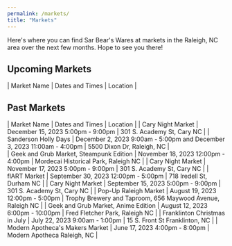 ```yaml
---
permalink: /markets/
title: "Markets"
---
```


Here's where you can find Sar Bear's Wares at markets in the Raleigh, NC area over the next few months. Hope to see you there!

## Upcoming Markets

| Market Name	| Dates and Times |	Location |

## Past Markets

| Market Name	| Dates and Times |	Location |
| Cary Night Market | December 15, 2023 5:00pm - 9:00pm | 301 S. Academy St, Cary NC |
| Sanderson Holly Days | December 2, 2023 9:00am - 5:00pm and December 3, 2023 11:00am - 4:00pm | 5500 Dixon Dr, Raleigh, NC |  
| Geek and Grub Market, Steampunk Edition | November 18, 2023 12:00pm - 4:00pm | Mordecai Historical Park, Raleigh NC |
| Cary Night Market | November 17, 2023 5:00pm - 9:00pm | 301 S. Academy St, Cary NC |
| flART Market | September 30, 2023 12:00pm - 5:00pm | 718 Iredell St, Durham NC |
| Cary Night Market | September 15, 2023 5:00pm - 9:00pm | 301 S. Academy St, Cary NC |
| Pop-Up Raleigh Market	| August 19, 2023 12:00pm - 5:00pm | Trophy Brewery and Taproom, 656 Maywood Avenue, Raleigh NC |
| Geek and Grub Market, Anime Edition	| August 12, 2023 6:00pm - 10:00pm	| Fred Fletcher Park, Raleigh NC |
| Franklinton Christmas in July	| July 22, 2023 9:00am - 1:00pm	| 15 S. Front St Franklinton, NC |
| Modern Apotheca's Makers Market	| June 17, 2023 4:00pm - 8:00pm	| Modern Apotheca Raleigh, NC |
